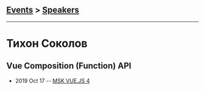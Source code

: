 ## [Events](../README.md) > [Speakers](../speakers.md)
---

# Тихон Соколов

## Vue Composition (Function) API
- 2019 Oct 17 -- [MSK VUE.JS 4](https://www.youtube.com/watch?v=qia9rE6rUj0)    
